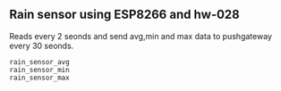 ## Rain sensor using ESP8266 and hw-028 

Reads every 2 seonds and send avg,min and max data to pushgateway every 30 seonds.

```
rain_sensor_avg
rain_sensor_min
rain_sensor_max
```